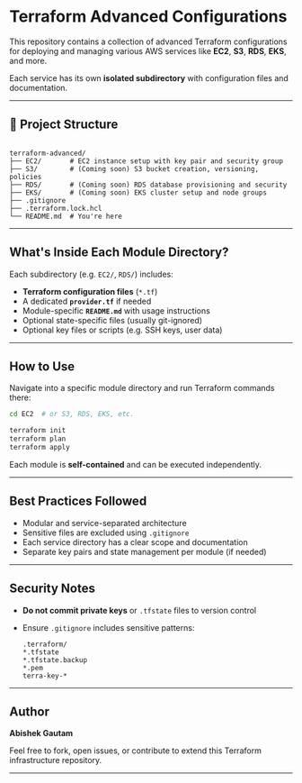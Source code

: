 
# Terraform Advanced Configurations

This repository contains a collection of advanced Terraform configurations for deploying and managing various AWS services like **EC2**, **S3**, **RDS**, **EKS**, and more.

Each service has its own **isolated subdirectory** with configuration files and documentation.

---

## 📁 Project Structure

```

terraform-advanced/
├── EC2/       # EC2 instance setup with key pair and security group
├── S3/        # (Coming soon) S3 bucket creation, versioning, policies
├── RDS/       # (Coming soon) RDS database provisioning and security
├── EKS/       # (Coming soon) EKS cluster setup and node groups
├── .gitignore
├── .terraform.lock.hcl
└── README.md  # You're here

````

---

## What's Inside Each Module Directory?

Each subdirectory (e.g. `EC2/`, `RDS/`) includes:

- **Terraform configuration files** (`*.tf`)
- A dedicated **`provider.tf`** if needed
- Module-specific **`README.md`** with usage instructions
- Optional state-specific files (usually git-ignored)
- Optional key files or scripts (e.g. SSH keys, user data)

---

##  How to Use

Navigate into a specific module directory and run Terraform commands there:

```bash
cd EC2  # or S3, RDS, EKS, etc.

terraform init
terraform plan
terraform apply
````

Each module is **self-contained** and can be executed independently.

---

## Best Practices Followed

* Modular and service-separated architecture
* Sensitive files are excluded using `.gitignore`
* Each service directory has a clear scope and documentation
* Separate key pairs and state management per module (if needed)

---

## Security Notes

* **Do not commit private keys** or `.tfstate` files to version control
* Ensure `.gitignore` includes sensitive patterns:

  ```gitignore
  .terraform/
  *.tfstate
  *.tfstate.backup
  *.pem
  terra-key-*
  ```



---

## Author

**Abishek Gautam**

Feel free to fork, open issues, or contribute to extend this Terraform infrastructure repository.

---

